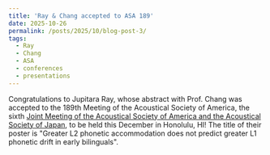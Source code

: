 ```yaml
---
title: 'Ray & Chang accepted to ASA 189'
date: 2025-10-26
permalink: /posts/2025/10/blog-post-3/
tags:
  - Ray
  - Chang
  - ASA
  - conferences
  - presentations
---
```


Congratulations to Jupitara Ray, whose abstract with Prof. Chang was accepted to the 189th Meeting of the Acoustical Society of America</a>, the sixth <a href="https://acousticalsociety.org/honolulu-2025/" target="_blank">Joint Meeting of the Acoustical Society of America and the Acoustical Society of Japan</a>, to be held this December in Honolulu, HI! The title of their poster is "Greater L2 phonetic accommodation does not predict greater L1 phonetic drift in early bilinguals".
